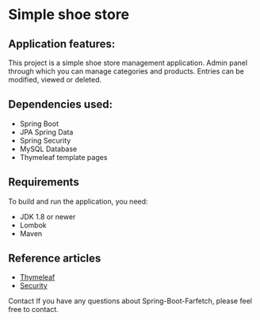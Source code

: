 # Simple shoe store
## Application features:
This project is a simple shoe store management application. Admin panel through which you can manage categories and products. Entries can be modified, viewed or deleted.

## Dependencies used:
- Spring Boot
- JPA Spring Data
- Spring Security
- MySQL Database
- Thymeleaf template pages

## Requirements
To build and run the application, you need:
- JDK 1.8 or newer
- Lombok
- Maven

## Reference articles
- [Thymeleaf](https://www.thymeleaf.org/doc/articles/layouts.html)
- [Security](https://www.thymeleaf.org/doc/articles/springsecurity.html)

Contact
If you have any questions about Spring-Boot-Farfetch, please feel free to contact.
